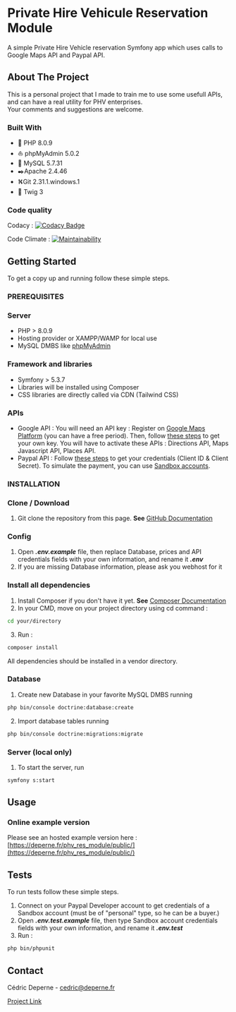 # Private Hire Vehicule Reservation Module
A simple Private Hire Vehicle reservation Symfony app which uses calls to Google Maps API and Paypal API.

## About The Project

This is a personal project that I made to train me to use some usefull APIs, and can have a real utility for PHV enterprises.  
Your comments and suggestions are welcome.

### Built With

*   🐘️ PHP 8.0.9
*   ⛵ phpMyAdmin 5.0.2
*   🐬  MySQL 5.7.31
*   ✒️Apache 2.4.46
*   ⛕️Git 2.31.1.windows.1
*   🌿 Twig 3

### Code quality

Codacy : [![Codacy Badge](https://app.codacy.com/project/badge/Grade/153bb5c6689941348cc9307be6cdccf3)](https://www.codacy.com/gh/Drx85/phv_res_module/dashboard?utm_source=github.com&amp;utm_medium=referral&amp;utm_content=Drx85/phv_res_module&amp;utm_campaign=Badge_Grade)

Code Climate : [![Maintainability](https://api.codeclimate.com/v1/badges/753a27d9f346c2720b37/maintainability)](https://codeclimate.com/github/Drx85/phv_res_module/maintainability)

## Getting Started

To get a copy up and running follow these simple steps.

### PREREQUISITES

### Server

*   PHP > 8.0.9
*   Hosting provider or XAMPP/WAMP for local use
*   MySQL DMBS like [phpMyAdmin](https://docs.phpmyadmin.net/fr/latest/setup.html)

### Framework and libraries

*   Symfony > 5.3.7
*   Libraries will be installed using Composer
*   CSS libraries are directly called via CDN (Tailwind CSS)

### APIs

*   Google API : You will need an API key : Register on [Google Maps Platform](https://mapsplatform.google.com/) (you can have a free period). Then, follow [these steps](https://developers.google.com/maps/gmp-get-started?hl=fr#api-key) to get your own key. You will have to activate these APIs : Directions API, Maps Javascript API, Places API.
*   Paypal API : Follow [these steps](https://developer.paypal.com/docs/api/overview/) to get your credentials (Client ID & Client Secret). To simulate the payment, you can use [Sandbox accounts](https://developer.paypal.com/developer/accounts/).

### INSTALLATION

### Clone / Download

1.  Git clone the repository from this page. **See** [GitHub Documentation](https://docs.github.com/en/github/creating-cloning-and-archiving-repositories/cloning-a-repository-from-github/cloning-a-repository)

### Config

1.  Open ***.env.example*** file, then replace Database, prices and API credentials fields with your own information, and rename it ***.env***
2.  If you are missing Database information, please ask you webhost for it

### Install all dependencies
1.  Install Composer if you don't have it yet. **See** [Composer Documentation](https://getcomposer.org/download/)
2.  In your CMD, move on your project directory using cd command :
```sh
cd your/directory
```

3.  Run :
```sh
composer install
```
All dependencies should be installed in a vendor directory.

### Database

1.  Create new Database in your favorite MySQL DMBS running
```sh
php bin/console doctrine:database:create
```

2.  Import database tables running
```sh
php bin/console doctrine:migrations:migrate
```

### Server (local only)

1.  To start the server, run
```sh
symfony s:start
```
## Usage

### Online example version

Please see an hosted example version here : [https://deperne.fr/phv_res_module/public/](https://deperne.fr/phv_res_module/public/)

## Tests

To run tests follow these simple steps.
1.  Connect on your Paypal Developer account to get credentials of a Sandbox account (must be of "personal" type, so he can be a buyer.)
2.  Open ***.env.test.example*** file, then type Sandbox account credentials fields with your own information, and rename it ***.env.test***
3.  Run :
```sh
php bin/phpunit
```

## Contact

Cédric Deperne - [cedric@deperne.fr](mailto:cedric@deperne.fr)

[Project Link](https://github.com/Drx85/phv_res_module)
